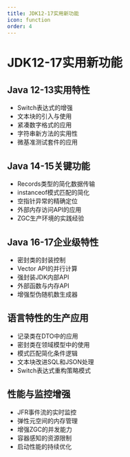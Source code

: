 ```yaml
---
title: JDK12-17实用新功能
icon: function
order: 4
---
```


# JDK12-17实用新功能

## Java 12-13实用特性

- Switch表达式的增强
- 文本块的引入与使用
- 紧凑数字格式的应用
- 字符串新方法的实用性
- 微基准测试套件的应用

## Java 14-15关键功能

- Records类型的简化数据传输
- instanceof模式匹配的简化
- 空指针异常的精确定位
- 外部内存访问API的应用
- ZGC生产环境的实践经验

## Java 16-17企业级特性

- 密封类的封装控制
- Vector API的并行计算
- 强封装JDK内部API
- 外部函数与内存API
- 增强型伪随机数生成器

## 语言特性的生产应用

- 记录类在DTO中的应用
- 密封类在领域模型中的使用
- 模式匹配简化条件逻辑
- 文本块改进SQL和JSON处理
- Switch表达式重构策略模式

## 性能与监控增强

- JFR事件流的实时监控
- 弹性元空间的内存管理
- 增强ZGC的并发能力
- 容器感知的资源限制
- 启动性能的持续优化
